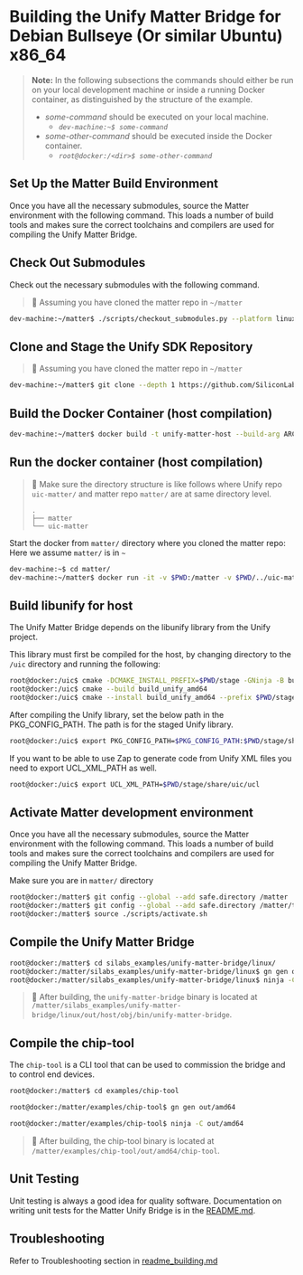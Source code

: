 # Building the Unify Matter Bridge for Debian Bullseye (Or similar Ubuntu) x86_64 

> **Note:**
> In the following subsections the commands should either be run on your local development machine or inside a running Docker container, as distinguished by the structure of the example.
>
> - _some-command_ should be executed on your local machine.
>   - _`dev-machine:~$ some-command`_
> - _some-other-command_ should be executed inside the Docker container.
>   - _`root@docker:/<dir>$ some-other-command`_

## Set Up the Matter Build Environment

Once you have all the necessary submodules, source the Matter environment with the following command. This loads a number of build tools and makes sure the correct toolchains and compilers are used for compiling the Unify Matter Bridge.

## Check Out Submodules

Check out the necessary submodules with the following command.
> 🔴 Assuming you have cloned the matter repo in `~/matter`

```bash
dev-machine:~/matter$ ./scripts/checkout_submodules.py --platform linux
```

## Clone and Stage the Unify SDK Repository 

> 🔴 Assuming you have cloned the matter repo in `~/matter` 

```bash
dev-machine:~/matter$ git clone --depth 1 https://github.com/SiliconLabs/UnifySDK.git --recursive ../uic-matter
```

## Build the Docker Container (host compilation)

```bash
dev-machine:~/matter$ docker build -t unify-matter-host --build-arg ARCH=amd64 silabs_examples/unify-matter-common/docker/
```
## Run the docker container (host compilation)

> 🔴
> Make sure the directory structure is like follows where Unify repo `uic-matter/` and matter repo `matter/` are at same directory level.
> 
> ```shell
> .
> ├── matter
> └── uic-matter
> ```

Start the docker from `matter/` directory where you cloned the matter repo: Here we assume `matter/` is in `~`

```bash
dev-machine:~$ cd matter/
dev-machine:~/matter$ docker run -it -v $PWD:/matter -v $PWD/../uic-matter:/uic unify-matter-host
```

## Build libunify for host

The Unify Matter Bridge depends on the libunify library from the Unify project.

This library must first be compiled for the host, by changing directory to the `/uic` directory and running the following:

```bash
root@docker:/uic$ cmake -DCMAKE_INSTALL_PREFIX=$PWD/stage -GNinja -B build_unify_amd64/ -S components
root@docker:/uic$ cmake --build build_unify_amd64
root@docker:/uic$ cmake --install build_unify_amd64 --prefix $PWD/stage
```

After compiling the Unify library, set the below path in the PKG_CONFIG_PATH.
The path is for the staged Unify library.

```bash
root@docker:/uic$ export PKG_CONFIG_PATH=$PKG_CONFIG_PATH:$PWD/stage/share/pkgconfig
```

If you want to be able to use Zap to generate code from Unify XML files you need to export UCL_XML_PATH as well.

```bash
root@docker:/uic$ export UCL_XML_PATH=$PWD/stage/share/uic/ucl
```

## Activate Matter development environment

Once you have all the necessary submodules, source the Matter environment with the following command. This loads a number of build tools and makes sure the correct toolchains and compilers are used for compiling the Unify Matter Bridge.

Make sure you are in `matter/` directory

```bash
root@docker:/matter$ git config --global --add safe.directory /matter
root@docker:/matter$ git config --global --add safe.directory /matter/third_party/pigweed/repo
root@docker:/matter$ source ./scripts/activate.sh
```

## Compile the Unify Matter Bridge 


```bash
root@docker:/matter$ cd silabs_examples/unify-matter-bridge/linux/
root@docker:/matter/silabs_examples/unify-matter-bridge/linux$ gn gen out/host
root@docker:/matter/silabs_examples/unify-matter-bridge/linux$ ninja -C out/host
```

> 🔴 After building, the `unify-matter-bridge` binary is located at `/matter/silabs_examples/unify-matter-bridge/linux/out/host/obj/bin/unify-matter-bridge`.

## Compile the chip-tool

The `chip-tool` is a CLI tool that can be used to commission the bridge and to control end devices.

```bash
root@docker:/matter$ cd examples/chip-tool

root@docker:/matter/examples/chip-tool$ gn gen out/amd64

root@docker:/matter/examples/chip-tool$ ninja -C out/amd64
```

> 🔴 After building, the chip-tool binary is located at `/matter/examples/chip-tool/out/amd64/chip-tool`.

## Unit Testing

Unit testing is always a good idea for quality software. Documentation on writing unit tests for the Matter Unify Bridge is in the
[README.md](https://github.com/SiliconLabs/matter/blob/latest/silabs_examples/unify-matter-bridge/linux/src/tests/README.md).

## Troubleshooting

Refer to Troubleshooting section in [readme_building.md](readme_building.md) 
